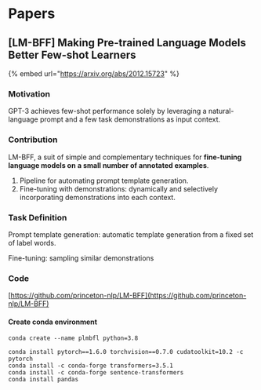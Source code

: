 # Papers

## \[LM-BFF] Making Pre-trained Language Models Better Few-shot Learners

{% embed url="https://arxiv.org/abs/2012.15723" %}

### Motivation

GPT-3 achieves few-shot performance solely by leveraging a natural-language prompt and a few task demonstrations as input context.

### Contribution

LM-BFF, a suit of simple and complementary techniques for **fine-tuning language models on** **a small number of annotated examples**.

1. Pipeline for automating prompt template generation.
2. Fine-tuning with demonstrations: dynamically and selectively incorporating demonstrations into each context.

### Task Definition

Prompt template generation: automatic template generation from a fixed set of label words.

Fine-tuning: sampling similar demonstrations

### Code

[https://github.com/princeton-nlp/LM-BFF](https://github.com/princeton-nlp/LM-BFF)

#### Create conda environment

```
conda create --name plmbfl python=3.8

conda install pytorch==1.6.0 torchvision==0.7.0 cudatoolkit=10.2 -c pytorch
conda install -c conda-forge transformers=3.5.1
conda install -c conda-forge sentence-transformers
conda install pandas
```

####
